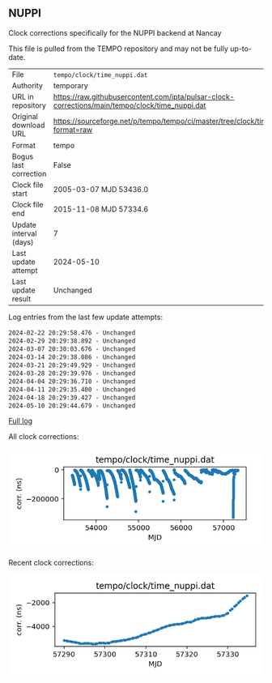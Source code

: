 
## NUPPI

Clock corrections specifically for the NUPPI backend at Nancay

This file is pulled from the TEMPO repository and may not be fully
up-to-date.

|     |     |
|:--- |:--- |
| File | `tempo/clock/time_nuppi.dat` |
| Authority | temporary |
| URL in repository | <https://raw.githubusercontent.com/ipta/pulsar-clock-corrections/main/tempo/clock/time_nuppi.dat> |
| Original download URL | <https://sourceforge.net/p/tempo/tempo/ci/master/tree/clock/time_nuppi.dat?format=raw> |
| Format | tempo |
| Bogus last correction | False |
| Clock file start | 2005-03-07 MJD 53436.0 |
| Clock file end | 2015-11-08 MJD 57334.6 |
| Update interval (days) | 7 |
| Last update attempt | 2024-05-10 |
| Last update result | Unchanged |

Log entries from the last few update attempts:
```
2024-02-22 20:29:58.476 - Unchanged
2024-02-29 20:29:38.892 - Unchanged
2024-03-07 20:30:03.676 - Unchanged
2024-03-14 20:29:38.086 - Unchanged
2024-03-21 20:29:49.929 - Unchanged
2024-03-28 20:29:39.976 - Unchanged
2024-04-04 20:29:36.710 - Unchanged
2024-04-11 20:29:35.400 - Unchanged
2024-04-18 20:29:39.427 - Unchanged
2024-05-10 20:29:44.679 - Unchanged
```
[Full log](https://raw.githubusercontent.com/ipta/pulsar-clock-corrections/main/log/tempo/clock/time_nuppi.dat.log)


All clock corrections:

![plot of all clock corrections](time_nuppi.dat.png "All corrections")

Recent clock corrections:

![plot of recent clock corrections](time_nuppi.dat.short.png "Recent corrections")


